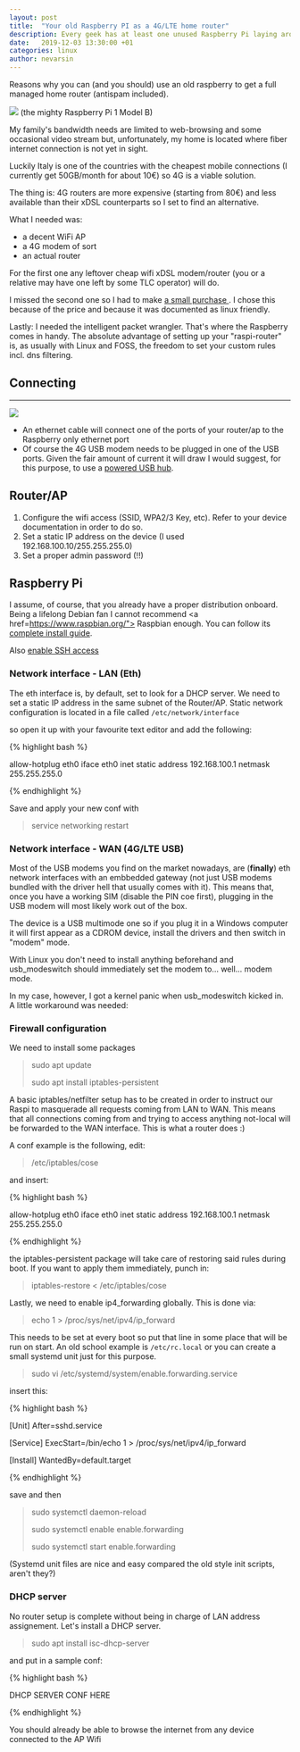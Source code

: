 ```yaml
---
layout: post
title:  "Your old Raspberry PI as a 4G/LTE home router"
description: Every geek has at least one unused Raspberry Pi laying around, this is a tutorial to set it up as your own 4G/LTE home router. 
date:   2019-12-03 13:30:00 +01
categories: linux
author: nevarsin
---
```

Reasons why you can (and you should) use an old raspberry to get a full managed home router (antispam included).


![]({{site.baseurl}}/images/raspberry1.jpg)
(the mighty Raspberry Pi 1 Model B)

My family's bandwidth needs are limited to web-browsing and some occasional video stream but, unfortunately, my home is located where fiber internet connection is not yet in sight. 

Luckily Italy is one of the countries with the cheapest mobile connections (I currently get 50GB/month for about 10€) so 4G is a viable solution.

The thing is: 4G routers are more expensive (starting from 80€) and less available than their xDSL counterparts so I set to find an alternative. 

What I needed was:
- a decent WiFi AP
- a 4G modem of sort
- an actual router


For the first one any leftover cheap wifi xDSL modem/router (you or a relative may have one left by some TLC operator) will do.

I missed the second one so I had to make <a href="https://www.amazon.it/gp/product/B01M3POL6X/ref=ppx_yo_dt_b_asin_title_o00_s00?ie=UTF8&psc=1"> a small purchase </a>. I chose this because of the price and because it was documented as linux friendly.

Lastly: I needed the intelligent packet wrangler. That's where the Raspberry comes in handy.
The absolute advantage of setting up your "raspi-router" is, as usually with Linux and FOSS, the freedom to set your custom rules incl. dns filtering.

## Connecting
----------------------

![]({{site.baseurl}}/images/diagram.png)

- An ethernet cable will connect one of the ports of your router/ap to the Raspberry only ethernet port
- Of course the 4G USB modem needs to be plugged in one of the USB ports. Given the fair amount of current it will draw I would suggest, for this purpose, to use a <a href="https://www.amazon.it/Anker-Trasferimento-porte-Sottile-Adattatore/dp/B0192W3HX8/ref=sr_1_4?__mk_it_IT=%C3%85M%C3%85%C5%BD%C3%95%C3%91&crid=3ON67LCLPVW14&keywords=usb+hub+alimentato&qid=1575496906&smid=A2PGPJL0BBLHLX&sprefix=usb+hub%2Caps%2C214&sr=8-4"> powered USB hub</a>.

## Router/AP

1. Configure the wifi access (SSID, WPA2/3 Key, etc). Refer to your device documentation in order to do so.
2. Set a static IP address on the device (I used 192.168.100.10/255.255.255.0)
3. Set a proper admin password (!!)

## Raspberry Pi

I assume, of course, that you already have a proper distribution onboard. Being a lifelong Debian fan I cannot recommend <a href=https://www.raspbian.org/"> Raspbian</a> enough. You can follow its <a href="https://www.raspberrypi.org/documentation/installation/installing-images/README.md"> complete install guide</a>.

Also <a href="https://www.raspberrypistarterkits.com/how-to/enable-ssh-raspberry-pi/">enable SSH access</a>

### Network interface - LAN (Eth)
The eth interface is, by default, set to look for a DHCP server. We need to set a static IP address in the same subnet of the Router/AP. Static network configuration is located in a file called ``/etc/network/interface``

so open it up with your favourite text editor and add the following:

{% highlight bash %}

allow-hotplug eth0
iface eth0 inet static
      address 192.168.100.1
      netmask 255.255.255.0      

{% endhighlight %}

Save and apply your new conf with 

> service networking restart 

### Network interface - WAN (4G/LTE USB)

Most of the USB modems you find on the market nowadays, are (**finally**) eth network interfaces with an embbedded gateway (not just USB modems bundled with the driver hell that usually comes with it).
This means that, once you have a working SIM (disable the PIN coe first), plugging in the USB modem will most likely work out of the box.

The device is a USB multimode one so if you plug it in a Windows computer it will first appear as a CDROM device, install the drivers and then switch in "modem" mode.

With Linux you don't need to install anything beforehand and usb_modeswitch should immediately set the modem to... well... modem mode.

In my case, however, I got a kernel panic when usb_modeswitch kicked in. A little workaround was needed:

### Firewall configuration
We need to install some packages 

> sudo apt update
>
> sudo apt install iptables-persistent

A basic iptables/netfilter setup has to be created in order to instruct our Raspi to masquerade all requests coming from LAN to WAN. This means that all connections coming from and trying to access anything not-local will be forwarded to the WAN interface. This is what a router does :)

A conf example is the following, edit:

> /etc/iptables/cose

and insert: 

{% highlight bash %}

allow-hotplug eth0
iface eth0 inet static
      address 192.168.100.1
      netmask 255.255.255.0      

{% endhighlight %}

the iptables-persistent package will take care of restoring said rules during boot. If you want to apply them immediately, punch in: 

> iptables-restore < /etc/iptables/cose

Lastly, we need to enable ip4_forwarding globally. This is done via:

> echo 1 > /proc/sys/net/ipv4/ip_forward

This needs to be set at every boot so put that line in some place that will be run on start. An old school example is ``/etc/rc.local`` or you can create a small systemd unit just for this purpose. 

> sudo vi /etc/systemd/system/enable.forwarding.service

insert this:

{% highlight bash %}

[Unit]
After=sshd.service

[Service]
ExecStart=/bin/echo 1 > /proc/sys/net/ipv4/ip_forward

[Install]
WantedBy=default.target

{% endhighlight %}

save and then

> sudo systemctl daemon-reload
>
> sudo systemctl enable enable.forwarding
>
> sudo systemctl start enable.forwarding

(Systemd unit files are nice and easy compared the old style init scripts, aren't they?)

### DHCP server

No router setup is complete without being in charge of LAN address assignement. Let's install a DHCP server.

> sudo apt install isc-dhcp-server

and put in a sample conf:

{% highlight bash %}

DHCP SERVER CONF HERE

{% endhighlight %}

You should already be able to browse the internet from any device connected to the AP Wifi




